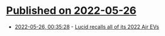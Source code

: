 # [Published on 2022-05-26](index.md)

* [2022-05-26, 00:35:28](https://news.ycombinator.com/item?id=31512794) - [Lucid recalls all of its 2022 Air EVs](https://www.engadget.com/lucid-issues-recall-for-2022-air-evs-with-faulty-wiring-harness-151907286.html)
